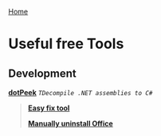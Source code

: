 [Home](/)
# Useful free Tools

## Development

**[dotPeek](http://www.jetbrains.com/decompiler/?fromMenu)** *`TDecompile .NET assemblies to C#`*
> **[Easy fix tool](https://aka.ms/diag_officeuninstall)**
>
> **[Manually uninstall Office](https://support.office.com/en-us/article/manually-uninstall-office-4e2904ea-25c8-4544-99ee-17696bb3027b)**
